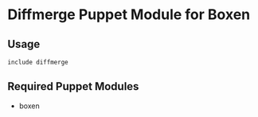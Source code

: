 # Diffmerge Puppet Module for Boxen

## Usage

```puppet
include diffmerge
```

## Required Puppet Modules

* boxen

